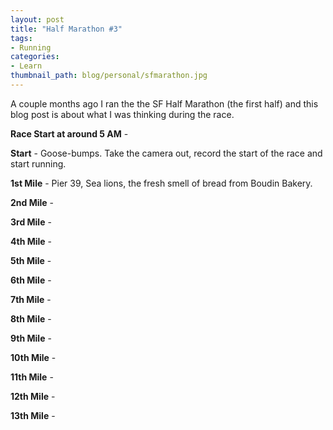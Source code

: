 ```yaml
---
layout: post
title: "Half Marathon #3"
tags:
- Running
categories:
- Learn
thumbnail_path: blog/personal/sfmarathon.jpg
---
```


A couple months ago I ran the the SF Half Marathon (the first half) and this blog post is about what I was thinking during the race.

**Race Start at around 5 AM** - 

**Start**    - Goose-bumps. Take the camera out, record the start of the race and start running.

**1st Mile** - Pier 39, Sea lions, the fresh smell of bread from Boudin Bakery.

**2nd Mile** - 

**3rd Mile** - 

**4th Mile** - 

**5th Mile** - 

**6th Mile** - 

**7th Mile** - 

**8th Mile** - 

**9th Mile** - 

**10th Mile** - 

**11th Mile** - 

**12th Mile** - 

**13th Mile** - 